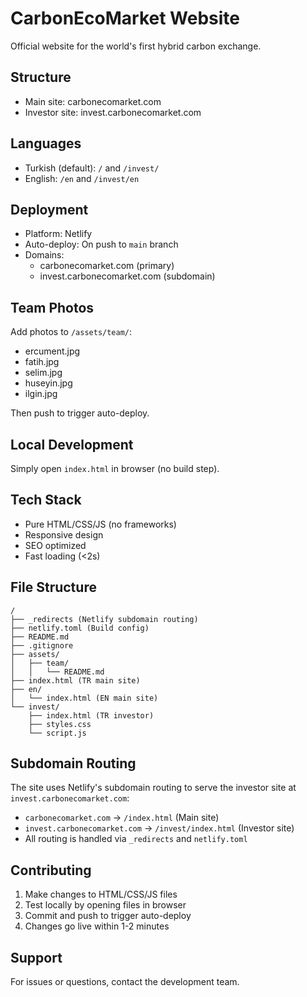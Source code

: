 # CarbonEcoMarket Website

Official website for the world's first hybrid carbon exchange.

## Structure
- Main site: carbonecomarket.com
- Investor site: invest.carbonecomarket.com

## Languages
- Turkish (default): `/` and `/invest/`
- English: `/en` and `/invest/en`

## Deployment
- Platform: Netlify
- Auto-deploy: On push to `main` branch
- Domains:
  - carbonecomarket.com (primary)
  - invest.carbonecomarket.com (subdomain)

## Team Photos
Add photos to `/assets/team/`:
- ercument.jpg
- fatih.jpg
- selim.jpg
- huseyin.jpg
- ilgin.jpg

Then push to trigger auto-deploy.

## Local Development
Simply open `index.html` in browser (no build step).

## Tech Stack
- Pure HTML/CSS/JS (no frameworks)
- Responsive design
- SEO optimized
- Fast loading (<2s)

## File Structure
```
/
├── _redirects (Netlify subdomain routing)
├── netlify.toml (Build config)
├── README.md
├── .gitignore
├── assets/
│   ├── team/
│   │   └── README.md
├── index.html (TR main site)
├── en/
│   └── index.html (EN main site)
└── invest/
    ├── index.html (TR investor)
    ├── styles.css
    └── script.js
```

## Subdomain Routing

The site uses Netlify's subdomain routing to serve the investor site at `invest.carbonecomarket.com`:

- `carbonecomarket.com` → `/index.html` (Main site)
- `invest.carbonecomarket.com` → `/invest/index.html` (Investor site)
- All routing is handled via `_redirects` and `netlify.toml`

## Contributing

1. Make changes to HTML/CSS/JS files
2. Test locally by opening files in browser
3. Commit and push to trigger auto-deploy
4. Changes go live within 1-2 minutes

## Support

For issues or questions, contact the development team.
